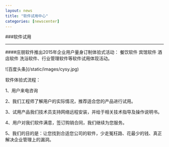 ```yaml
---
layout: news
title: "软件试用中心"
categories: [newscenter]
---
```

###软件试用 

<hr/>
####庄朋软件推出2015年企业用户量身订制体验式活动： 餐饮软件  宾馆软件  酒店软件   洗浴软件、行业管理软件等软件试用体现活动。
<p>
![百度头条](/static/images/cysy.jpg)
<p>
软件体验式流程：
<p>
1、用户来电咨询
<p>
2、我们工程师了解用户的实际情况，推荐适合您的产品进行试用。
<p>
3、试用产品我们技术员支持网络远程安装，并给于相关技术指导及操作说明书。
<p>
4、用户对我们软件满意，签订购销合同，我们继续为您服务。
<p>
5、我们的目的是：让您找到合适您公司的软件，少走冤枉路、花最少的钱、真正解决企业管理上的漏洞。
<p>